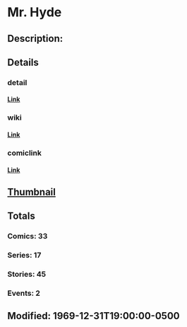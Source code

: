# Mr. Hyde
## Description: 
## Details
### detail
#### [Link](http://marvel.com/characters/1528/mr_hyde?utm_campaign=apiRef&utm_source=225578a89fc76f3d20fbffda5d17a88d)
### wiki
#### [Link](http://marvel.com/universe/Mister_Hyde?utm_campaign=apiRef&utm_source=225578a89fc76f3d20fbffda5d17a88d)
### comiclink
#### [Link](http://marvel.com/comics/characters/1010347/mr_hyde?utm_campaign=apiRef&utm_source=225578a89fc76f3d20fbffda5d17a88d)
## [Thumbnail](http://i.annihil.us/u/prod/marvel/i/mg/6/30/4c7c64437b5a1.jpg)
## Totals
### Comics: 33
### Series: 17
### Stories: 45
### Events: 2
## Modified: 1969-12-31T19:00:00-0500